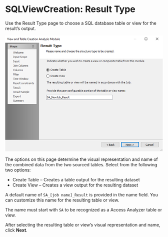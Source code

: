 # SQLViewCreation: Result Type

Use the Result Type page to choose a SQL database table or view for the result’s output.

![View and Table Creation Analysis Module wizard Result Type page](/static/img/product_docs/accessanalyzer/accessanalyzer/enterpriseauditor/admin/analysis/sqlviewcreation/resulttype.png)

The options on this page determine the visual representation and name of the combined data from the two sourced tables. Select from the following two options:

- Create Table – Creates a table output for the resulting dataset
- Create View – Creates a view output for the resulting dataset

A default name of ```SA_[job name]_Result``` is provided in the name field. You can customize this name for the resulting table or view.

The name must start with ```SA``` to be recognized as a Access Analyzer table or view.

After selecting the resulting table or view’s visual representation and name, click __Next__.
